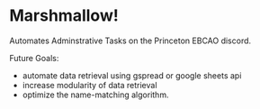 # Marshmallow!

Automates Adminstrative Tasks on the Princeton EBCAO discord.

Future Goals:
- automate data retrieval using gspread or google sheets api
- increase modularity of data retrieval
- optimize the name-matching algorithm.
